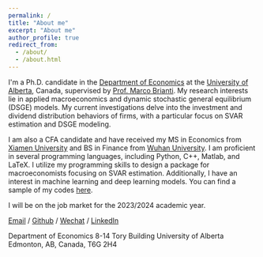 ```yaml
---
permalink: /
title: "About me"
excerpt: "About me"
author_profile: true
redirect_from: 
  - /about/
  - /about.html
---
```



I'm a Ph.D. candidate in the [Department of Economics](https://www.ualberta.ca/economics/index.html) at the [University of Alberta](https://www.ualberta.ca/index.html), Canada, supervised by [Prof. Marco Brianti](https://sites.google.com/site/marcobriantieconomics/). My research interests lie in applied macroeconomics and dynamic stochastic general equilibrium (DSGE) models. My current investigations delve into the investment and dividend distribution behaviors of firms, with a particular focus on SVAR estimation and DSGE modeling.

I am also a CFA candidate and have received my MS in Economics from [Xiamen University](https://www.xmu.edu.cn) and BS in Finance from [Wuhan University](http://www.whu.edu.cn). I am proficient in several programming languages, including Python, C++, Matlab, and LaTeX. I utilize my programming skills to design a package for macroeconomists focusing on SVAR estimation. Additionally, I have an interest in machine learning and deep learning models. You can find a sample of my codes [here](https://github.com/fangli-DX3906).

I will be on the job market for the 2023/2024 academic year. 

[Email](mailto:fli7@ualberta.ca) / [Github](https://github.com/fangli-DX3906) / [Wechat](../images/wechat.png) / [LinkedIn](https://www.linkedin.com/in/fangli3906)


Department of Economics
8-14 Tory Building
University of Alberta
Edmonton, AB, Canada, T6G 2H4
